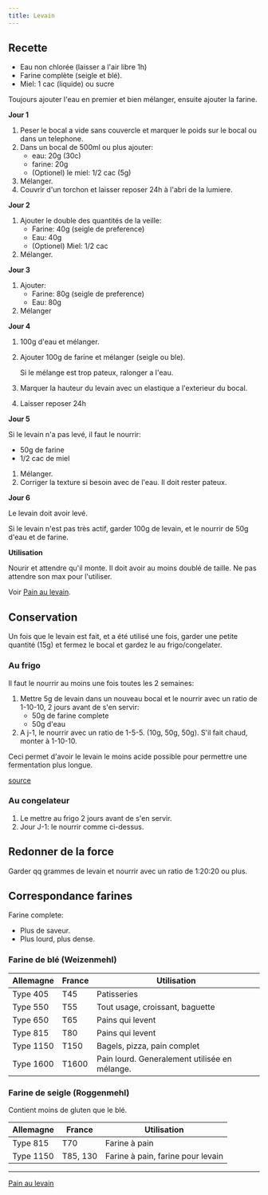 ```yaml
---
title: Levain
---
```


## Recette

- Eau non chlorée (laisser a l'air libre 1h)
- Farine complète (seigle et blé).
- Miel: 1 cac (liquide) ou sucre

Toujours ajouter l'eau en premier et bien mélanger, ensuite ajouter la
farine.

**Jour 1**

1. Peser le bocal a vide sans couvercle et marquer le poids sur le bocal ou dans un telephone.
2. Dans un bocal de 500ml ou plus ajouter:
    - eau: 20g (30c)
    - farine: 20g
    - (Optionel) le miel: 1/2 cac (5g)
3. Mélanger.
4. Couvrir d'un torchon et laisser reposer 24h à l'abri de la
   lumiere.

**Jour 2**

1. Ajouter le double des quantités de la veille:
    - Farine: 40g (seigle de preference)
    - Eau: 40g
    - (Optionel) Miel: 1/2 cac
2. Mélanger.

**Jour 3**

1. Ajouter:
    - Farine: 80g (seigle de preference)
    - Eau: 80g
2. Mélanger

**Jour 4**

1. 100g d'eau et mélanger.

2. Ajouter 100g de farine et mélanger (seigle ou ble).

   Si le mélange est trop pateux, ralonger a l'eau.

3. Marquer la hauteur du levain avec un elastique a l'exterieur du
   bocal.

4. Laisser reposer 24h

**Jour 5**

Si le levain n'a pas levé, il faut le nourrir:

- 50g de farine
- 1/2 cac de miel

1. Mélanger.
2. Corriger la texture si besoin avec de l'eau. Il doit rester pateux.

**Jour 6**

Le levain doit avoir levé.

Si le levain n'est pas très actif, garder 100g de levain, et le nourrir
de 50g d'eau et de farine.

**Utilisation**

Nourir et attendre qu'il monte. Il doit avoir au moins doublé de
taille. Ne pas attendre son max pour l'utiliser.

Voir [Pain au levain](pain.md).

## Conservation

Un fois que le levain est fait, et a été utilisé une fois,
garder une petite quantité (15g) et fermez le
bocal et gardez le au frigo/congelater.

### Au frigo

Il faut le nourrir au moins une fois toutes les 2 semaines:

1. Mettre 5g de levain dans un nouveau bocal et le nourrir avec un
   ratio de 1-10-10, 2 jours avant de s'en servir:
   - 50g de farine complete
   - 50g d'eau
2. A j-1, le nourrir avec un ratio de 1-5-5. (10g, 50g, 50g). S'il
   fait chaud, monter à 1-10-10.

Ceci permet d'avoir le levain le moins acide possible pour permettre
une fermentation plus longue.

[source](https://www.youtube.com/watch?v=yYkTrGHNW2w)

### Au congelateur

1. Le mettre au frigo 2 jours avant de s'en servir.
2. Jour J-1: le nourrir comme ci-dessus.

## Redonner de la force

Garder qq grammes de levain et nourrir avec un ratio de 1:20:20 ou plus.

## Correspondance farines

Farine complete:

- Plus de saveur.
- Plus lourd, plus dense.

### Farine de blé (Weizenmehl)

| Allemagne | France |                  Utilisation                  |
| --------- | ------ | --------------------------------------------- |
| Type 405  | T45    | Patisseries                                   |
| Type 550  | T55    | Tout usage, croissant, baguette               |
| Type 650  | T65    | Pains qui levent                              |
| Type 815  | T80    | Pains qui levent                              |
| Type 1150 | T150   | Bagels, pizza, pain complet                   |
| Type 1600 | T1600  | Pain lourd. Generalement utilisée en mélange. |

### Farine de seigle (Roggenmehl)

Contient moins de gluten que le blé.

| Allemagne |  France  |            Utilisation            |
| --------- | -------- | --------------------------------- |
| Type 815  | T70      | Farine à pain                     |
| Type 1150 | T85, 130 | Farine à pain, farine pour levain |

-----
[Pain au levain](pain.md)
